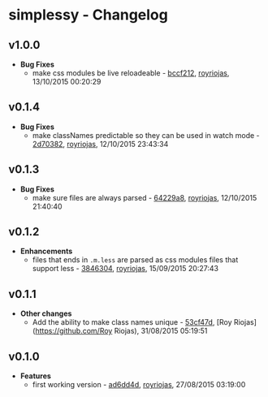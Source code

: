 
# simplessy - Changelog
## v1.0.0
- **Bug Fixes**
  - make css modules be live reloadeable - [bccf212]( https://github.com/royriojas/simplessy/commit/bccf212 ), [royriojas](https://github.com/royriojas), 13/10/2015 00:20:29

    
## v0.1.4
- **Bug Fixes**
  - make classNames predictable so they can be used in watch mode - [2d70382]( https://github.com/royriojas/simplessy/commit/2d70382 ), [royriojas](https://github.com/royriojas), 12/10/2015 23:43:34

    
## v0.1.3
- **Bug Fixes**
  - make sure files are always parsed - [64229a8]( https://github.com/royriojas/simplessy/commit/64229a8 ), [royriojas](https://github.com/royriojas), 12/10/2015 21:40:40

    
## v0.1.2
- **Enhancements**
  - files that ends in `.m.less` are parsed as css modules files that support less - [3846304]( https://github.com/royriojas/simplessy/commit/3846304 ), [royriojas](https://github.com/royriojas), 15/09/2015 20:27:43

    
## v0.1.1
- **Other changes**
  - Add the ability to make class names unique - [53cf47d]( https://github.com/royriojas/simplessy/commit/53cf47d ), [Roy Riojas](https://github.com/Roy Riojas), 31/08/2015 05:19:51

    
## v0.1.0
- **Features**
  - first working version - [ad6dd4d]( https://github.com/royriojas/simplessy/commit/ad6dd4d ), [royriojas](https://github.com/royriojas), 27/08/2015 03:19:00

    
